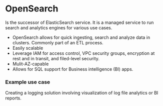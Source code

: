# OpenSearch

Is the successor of ElasticSearch service. It is a managed service to run search and analytics engines for various use cases.&#x20;

* OpenSearch allows for quick ingesting, search and analyze data in clusters. Commonly part of an ETL process.
* Easily scalable&#x20;
* Leverage IAM for access control, VPC security groups, encryption at rest and in transit, and filed-level security.
* Mulit-AZ-capable&#x20;
* Allows for SQL support for Business intelligence (BI) apps.&#x20;



### Example use case&#x20;

Creating a logging solution involving visualization of log file analytics or BI reports.&#x20;
